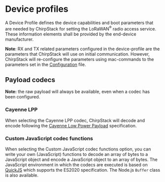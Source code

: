 # Device profiles

A Device Profile defines the device capabilities and boot parameters
that are needed by ChirpStack for setting the LoRaWAN<sup>&reg;</sup> radio
access service. These information elements shall be provided by the
end-device manufacturer.

**Note**: RX and TX related parameters configured in the device-profile are
the parameters that ChirpStack will use on initial communication. However,
ChirpStack will re-configure the parameters using mac-commands to the
parameters set in the [Configuration](../configuration.md) file.

## Payload codecs

**Note:** the raw payload will always be available, even when a codec has been
configured.

### Cayenne LPP

When selecting the Cayenne LPP codec, ChirpStack will decode and encode
following the [Cayenne Low Power Payload](https://mydevices.com/cayenne/docs/lora/)
specification.

### Custom JavaScript codec functions

When selecting the Custom JavaScript codec functions option, you can write your
own (JavaScript) functions to decode an array of bytes to a JavaScript object
and encode a JavaScript object to an array of bytes. The JavaScript environment
in which the codecs are executed is based on [QuickJS](https://bellard.org/quickjs/)
which supports the ES2020 specification. The Node.js `Buffer` class is also
available.
